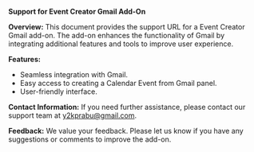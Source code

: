 **Support for Event Creator Gmail Add-On**

**Overview:**
This document provides the support URL for a Event Creator Gmail add-on. The add-on enhances the functionality of Gmail by integrating additional features and tools to improve user experience.

**Features:**
- Seamless integration with Gmail.
- Easy access to creating a Calendar Event from Gmail panel.
- User-friendly interface.

**Contact Information:**
If you need further assistance, please contact our support team at y2kprabu@gmail.com.

**Feedback:**
We value your feedback. Please let us know if you have any suggestions or comments to improve the add-on.
